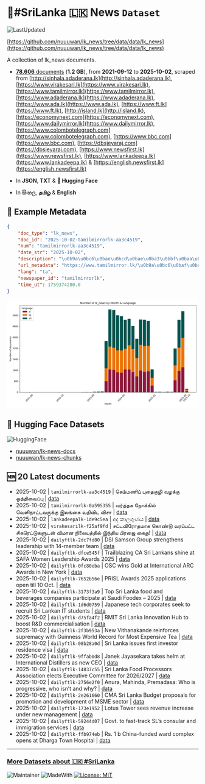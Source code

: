 # 📄#SriLanka 🇱🇰 News `Dataset`

![LastUpdated](https://img.shields.io/badge/last_updated-2025--10--02_09:09:08-green)

[https://github.com/nuuuwan/lk_news/tree/data/data/lk_news](https://github.com/nuuuwan/lk_news/tree/data/data/lk_news)

A collection of lk_news documents.

- [**78,606** documents](https://github.com/nuuuwan/lk_news/tree/data/data/lk_news) (**1.2 GB**), from **2021-09-12** to **2025-10-02**, scraped from [http://sinhala.adaderana.lk](http://sinhala.adaderana.lk), [https://www.virakesari.lk](https://www.virakesari.lk), [https://www.tamilmirror.lk](https://www.tamilmirror.lk), [https://www.adaderana.lk](https://www.adaderana.lk), [https://www.ada.lk](https://www.ada.lk), [https://www.ft.lk](https://www.ft.lk), [http://island.lk](http://island.lk), [https://economynext.com](https://economynext.com), [https://www.dailymirror.lk](https://www.dailymirror.lk), [https://www.colombotelegraph.com](https://www.colombotelegraph.com), [https://www.bbc.com](https://www.bbc.com), [https://dbsjeyaraj.com](https://dbsjeyaraj.com), [https://www.newsfirst.lk](https://www.newsfirst.lk), [https://www.lankadeepa.lk](https://www.lankadeepa.lk) & [https://english.newsfirst.lk](https://english.newsfirst.lk)

- In **JSON**, **TXT** & **🤗 Hugging Face**

- In **සිංහල**, **தமிழ்** & **English**

## 📝 Example Metadata

```json
{
    "doc_type": "lk_news",
    "doc_id": "2025-10-02-tamilmirrorlk-aa3c4519",
    "num": "tamilmirrorlk-aa3c4519",
    "date_str": "2025-10-02",
    "description": "\u0b9a\u0bc6\u0bae\u0bcd\u0bae\u0ba3\u0bbf\u0baa\u0bcd \u0baa\u0bc1\u0ba4\u0bc8\u0b95\u0bc1\u0bb4\u0bbf \u0bb5\u0bb4\u0b95\u0bcd\u0b95\u0bc1 \u0b92\u0ba4\u0bcd\u0ba4\u0bbf\u0bb5\u0bc8\u0baa\u0bcd\u0baa\u0bc1",
    "url_metadata": "https://www.tamilmirror.lk/\u0b9a\u0bc6\u0baf\u0bcd\u0ba4\u0bbf\u0b95\u0bb3\u0bcd/\u0b9a\u0bc6\u0bae\u0bcd\u0bae\u0ba3\u0bbf\u0baa\u0bcd-\u0baa\u0bc1\u0ba4\u0bc8\u0b95\u0bc1\u0bb4\u0bbf-\u0bb5\u0bb4\u0b95\u0bcd\u0b95\u0bc1-\u0b92\u0ba4\u0bcd\u0ba4\u0bbf\u0bb5\u0bc8\u0baa\u0bcd\u0baa\u0bc1/175-365618",
    "lang": "ta",
    "newspaper_id": "tamilmirrorlk",
    "time_ut": 1759374280.0
}
```

![Chart](https://raw.githubusercontent.com/nuuuwan/lk_news/refs/heads/data/data/lk_news/docs_by_month_and_lang.png)

## 🤗 Hugging Face Datasets

![HuggingFace](https://img.shields.io/badge/-HuggingFace-FDEE21?style=for-the-badge&logo=HuggingFace)

- [nuuuwan/lk-news-docs](https://huggingface.co/datasets/nuuuwan/lk-news-docs)
- [nuuuwan/lk-news-chunks](https://huggingface.co/datasets/nuuuwan/lk-news-chunks)

## 🆕 20 Latest documents

- 2025-10-02 | `tamilmirrorlk-aa3c4519` | செம்மணிப் புதைகுழி வழக்கு ஒத்திவைப்பு | [data](https://github.com/nuuuwan/lk_news/tree/data/data/lk_news/2020s/2025/2025-10-02-tamilmirrorlk-aa3c4519)
- 2025-10-02 | `tamilmirrorlk-0a595355` | வர்த்தக நோக்கில் வெளிநாட்டவருக்கு இலங்கை வதிவிட விசா | [data](https://github.com/nuuuwan/lk_news/tree/data/data/lk_news/2020s/2025/2025-10-02-tamilmirrorlk-0a595355)
- 2025-10-02 | `lankadeepalk-1de9c5ea` | අද කාලගුණය | [data](https://github.com/nuuuwan/lk_news/tree/data/data/lk_news/2020s/2025/2025-10-02-lankadeepalk-1de9c5ea)
- 2025-10-02 | `virakesarilk-f25af9fd` | சட்டவிரோதமாக கொண்டு வரப்பட்ட சிகரெட்டுகளுடன் விமான நிலையத்தில் இந்திய பிரஜை கைது! | [data](https://github.com/nuuuwan/lk_news/tree/data/data/lk_news/2020s/2025/2025-10-02-virakesarilk-f25af9fd)
- 2025-10-02 | `dailyftlk-2dc7fd80` | DSI Samson Group strengthens leadership with 14-member team | [data](https://github.com/nuuuwan/lk_news/tree/data/data/lk_news/2020s/2025/2025-10-02-dailyftlk-2dc7fd80)
- 2025-10-02 | `dailyftlk-dfce545f` | Trailblazing CA Sri Lankans shine at SAFA Women Leadership Awards 2025 | [data](https://github.com/nuuuwan/lk_news/tree/data/data/lk_news/2020s/2025/2025-10-02-dailyftlk-dfce545f)
- 2025-10-02 | `dailyftlk-0fc80eba` | OSC wins Gold at International ARC Awards in New York | [data](https://github.com/nuuuwan/lk_news/tree/data/data/lk_news/2020s/2025/2025-10-02-dailyftlk-0fc80eba)
- 2025-10-02 | `dailyftlk-7652b56e` | PRISL Awards 2025 applications open till 10 Oct. | [data](https://github.com/nuuuwan/lk_news/tree/data/data/lk_news/2020s/2025/2025-10-02-dailyftlk-7652b56e)
- 2025-10-02 | `dailyftlk-3173f3a9` | Top Sri Lanka food and beverages companies participate at Saudi Foodex – 2025 | [data](https://github.com/nuuuwan/lk_news/tree/data/data/lk_news/2020s/2025/2025-10-02-dailyftlk-3173f3a9)
- 2025-10-02 | `dailyftlk-1d6d0759` | Japanese tech corporates seek to recruit Sri Lankan IT students | [data](https://github.com/nuuuwan/lk_news/tree/data/data/lk_news/2020s/2025/2025-10-02-dailyftlk-1d6d0759)
- 2025-10-02 | `dailyftlk-d75fa4f2` | RMIT Sri Lanka Innovation Hub to boost R&D commercialisation | [data](https://github.com/nuuuwan/lk_news/tree/data/data/lk_news/2020s/2025/2025-10-02-dailyftlk-d75fa4f2)
- 2025-10-02 | `dailyftlk-2f3b953a` | New Vithanakande reinforces supremacy with Guinness World Record for Most Expensive Tea | [data](https://github.com/nuuuwan/lk_news/tree/data/data/lk_news/2020s/2025/2025-10-02-dailyftlk-2f3b953a)
- 2025-10-02 | `dailyftlk-08b28a0d` | Sri Lanka issues first investor residence visa | [data](https://github.com/nuuuwan/lk_news/tree/data/data/lk_news/2020s/2025/2025-10-02-dailyftlk-08b28a0d)
- 2025-10-02 | `dailyftlk-9ffab0d8` | Janek Jayasekara takes helm at International Distillers as new CEO | [data](https://github.com/nuuuwan/lk_news/tree/data/data/lk_news/2020s/2025/2025-10-02-dailyftlk-9ffab0d8)
- 2025-10-02 | `dailyftlk-14837c55` | Sri Lanka Food Processors Association elects Executive Committee for 2026/2027 | [data](https://github.com/nuuuwan/lk_news/tree/data/data/lk_news/2020s/2025/2025-10-02-dailyftlk-14837c55)
- 2025-10-02 | `dailyftlk-2756e2f0` | Anura, Mahinda, Premadasa: Who is progressive, who isn’t and why? | [data](https://github.com/nuuuwan/lk_news/tree/data/data/lk_news/2020s/2025/2025-10-02-dailyftlk-2756e2f0)
- 2025-10-02 | `dailyftlk-2e261660` | CMA Sri Lanka Budget proposals for promotion and development of MSME sector | [data](https://github.com/nuuuwan/lk_news/tree/data/data/lk_news/2020s/2025/2025-10-02-dailyftlk-2e261660)
- 2025-10-02 | `dailyftlk-173e1952` | Lotus Tower sees revenue increase under new management | [data](https://github.com/nuuuwan/lk_news/tree/data/data/lk_news/2020s/2025/2025-10-02-dailyftlk-173e1952)
- 2025-10-02 | `dailyftlk-59244d07` | Govt. to fast-track SL’s consular and immigration services | [data](https://github.com/nuuuwan/lk_news/tree/data/data/lk_news/2020s/2025/2025-10-02-dailyftlk-59244d07)
- 2025-10-02 | `dailyftlk-ffb974eb` | Rs. 1 b China-funded ward complex opens at Dharga Town Hospital | [data](https://github.com/nuuuwan/lk_news/tree/data/data/lk_news/2020s/2025/2025-10-02-dailyftlk-ffb974eb)

---

### [More Datasets about 🇱🇰 #SriLanka](https://github.com/nuuuwan/lk_datasets)

![Maintainer](https://img.shields.io/badge/maintainer-nuuuwan-red)
![MadeWith](https://img.shields.io/badge/made_with-python-blue)
[![License: MIT](https://img.shields.io/badge/License-MIT-yellow.svg)](https://opensource.org/licenses/MIT)
